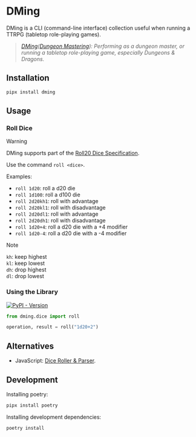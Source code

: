 # DMing

DMing is a CLI (command-line interface) collection useful when running a TTRPG (tabletop role-playing games).

> *[DMing](https://en.wiktionary.org/wiki/DMing)([Dungeon Mastering](https://en.wiktionary.org/wiki/Dungeon_Mastering#English)): Performing as a dungeon master, or running a tabletop role-playing game, especially Dungeons & Dragons.*

## Installation

```sh
pipx install dming
```

## Usage

### Roll Dice

> [!WARNING]
> DMing supports part of the [Roll20 Dice Specification](https://help.roll20.net/hc/en-us/articles/360037773133-Dice-Reference).

Use the command `roll <dice>`.

Examples:

* `roll 1d20`: roll a d20 die
* `roll 1d100`: roll a d100 die
* `roll 2d20kh1`: roll with advantage
* `roll 2d20kl1`: roll with disadvantage
* `roll 2d20dl1`: roll with advantage
* `roll 2d20dh1`: roll with disadvantage
* `roll 1d20+4`: roll a d20 die with a +4 modifier
* `roll 1d20-4`: roll a d20 die with a -4 modifier

> [!NOTE]
> `kh`: keep highest \
> `kl`: keep lowest \
> `dh`: drop highest \
> `dl`: drop lowest

### Using the Library

<a href="https://pypi.org/project/dming"><img alt="PyPI - Version" src="https://img.shields.io/pypi/v/dming?label=dming"></a>


```python
from dming.dice import roll

operation, result = roll("1d20+2")
```

## Alternatives

* JavaScript: [Dice Roller & Parser](https://www.npmjs.com/package/dice-roller-parser).

## Development

Installing poetry:

```sh
pipx install poetry
```

Installing development dependencies:

```sh
poetry install
```
